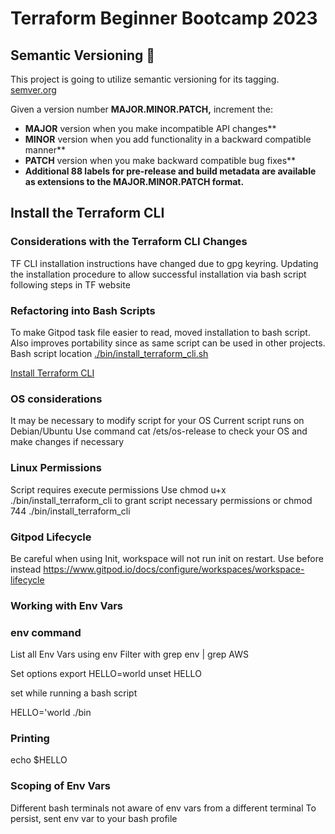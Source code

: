 # Terraform Beginner Bootcamp 2023

## Semantic Versioning :mage:
This project is going to utilize semantic versioning for its tagging. 
[semver.org](https://semver.org/)

Given a version number **MAJOR.MINOR.PATCH,** increment the:

- **MAJOR** version when you make incompatible API changes**
- **MINOR** version when you add functionality in a backward compatible manner**
- **PATCH** version when you make backward compatible bug fixes**
- **Additional
88 labels for pre-release and build metadata are available as extensions to the MAJOR.MINOR.PATCH format.**

## Install the Terraform CLI 

### Considerations with the Terraform CLI Changes 

TF CLI installation instructions have changed due to gpg keyring. Updating the installation procedure to allow successful installation via bash script following steps in TF website

### Refactoring into Bash Scripts 
To make Gitpod task file easier to read, moved installation to bash script. Also improves portability since as same script can be used in other projects. 
Bash script location [./bin/install_terraform_cli.sh](./bin/install_terraform_cli.sh)

[Install Terraform CLI](https://developer.hashicorp.com/terraform/tutorials/aws-get-started/install-cli)

### OS considerations 
It may be necessary to modify script for your OS 
Current script runs on Debian/Ubuntu 
Use command cat /ets/os-release to check your OS and make changes if necessary

### Linux Permissions
Script requires execute permissions 
Use chmod u+x ./bin/install_terraform_cli to grant script necessary permissions or chmod 744 ./bin/install_terraform_cli

### Gitpod Lifecycle 
Be careful when using Init, workspace will not run init on restart.
Use before instead 
https://www.gitpod.io/docs/configure/workspaces/workspace-lifecycle

### Working with Env Vars

### env command 

List all Env Vars using env 
Filter with grep env | grep AWS

Set options
export HELLO=world 
unset HELLO

set while running a bash script 

HELLO='world ./bin

### Printing

echo $HELLO 

### Scoping of Env Vars 

Different bash terminals not aware of env vars from a different terminal 
To persist, sent env var to your bash profile 

